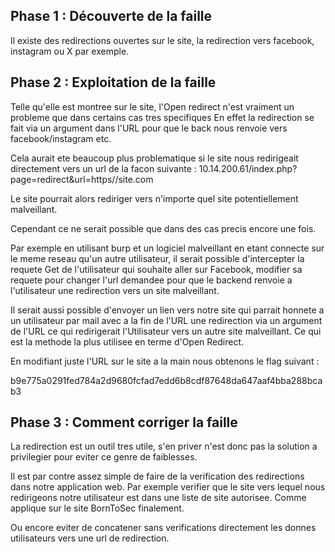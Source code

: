 ## Phase 1 : Découverte de la faille

Il existe des redirections ouvertes sur le site, la redirection vers facebook, instagram ou X par exemple.

## Phase 2 : Exploitation de la faille

Telle qu'elle est montree sur le site, l'Open redirect n'est vraiment un probleme que dans certains cas tres specifiques
En effet la redirection se fait via un argument dans l'URL pour que le back nous renvoie vers facebook/instagram etc.

Cela aurait ete beaucoup plus problematique si le site nous redirigeait directement vers un url de la facon suivante :
10.14.200.61/index.php?page=redirect&url=https//site.com

Le site pourrait alors rediriger vers n'importe quel site potentiellement malveillant.

Cependant ce ne serait possible que dans des cas precis encore une fois.

Par exemple en utilisant burp et un logiciel malveillant en etant connecte sur le meme reseau qu'un autre utilisateur, il serait possible d'intercepter la requete Get de l'utilisateur qui souhaite aller sur Facebook, modifier sa requete pour changer l'url demandee pour que le backend renvoie a l'utilisateur une redirection vers un site malveillant.

Il serait aussi possible d'envoyer un lien vers notre site qui parrait honnete a un utilisateur par mail avec a la fin de l'URL une redirection via un argument de l'URL ce qui redirigerait l'Utilisateur vers un autre site malveillant. Ce qui est la methode la plus utilisee en terme d'Open Redirect.

En modifiant juste l'URL sur le site a la main nous obtenons le flag suivant :

b9e775a0291fed784a2d9680fcfad7edd6b8cdf87648da647aaf4bba288bcab3

## Phase 3 : Comment corriger la faille


La redirection est un outil tres utile, s'en priver n'est donc pas la solution a privilegier pour eviter ce genre de faiblesses. 

Il est par contre assez simple de faire de la verification des redirections dans notre application web. Par exemple verifier que le site vers lequel nous redirigeons notre utilisateur est dans une liste de site autorisee. Comme applique sur le site BornToSec finalement.

Ou encore eviter de concatener sans verifications directement les donnes utilisateurs vers une url de redirection.